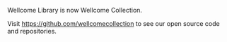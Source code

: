 Wellcome Library is now Wellcome Collection.

Visit <https://github.com/wellcomecollection> to see our open source code and repositories.
